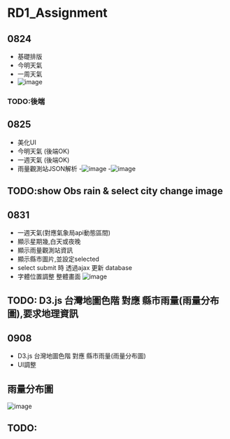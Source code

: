 # RD1_Assignment
## 0824
  - 基礎排版
  - 今明天氣
  - 一周天氣
  - ![image](https://github.com/weichen-chungyo/RD1_Assignment/blob/master/viewImage/0824.PNG)
### TODO:後端
## 0825
  - 美化UI
  - 今明天氣 (後端OK)
  - 一週天氣 (後端OK)
  - 雨量觀測站JSON解析
  -![image](https://github.com/weichen-chungyo/RD1_Assignment/blob/master/viewImage/0825.PNG)
  -![image](https://github.com/weichen-chungyo/RD1_Assignment/blob/master/viewImage/0825(2).PNG)
## TODO:show Obs rain & select city change image
## 0831
  - 一週天氣(對應氣象局api動態區間)
  - 顯示星期幾,白天或夜晚
  - 顯示雨量觀測站資訊
  - 顯示縣市圖片,並設定selected
  - select submit 時 透過ajax 更新 database
  - 字體位置調整
  整體畫面
  ![image](https://github.com/weichen-chungyo/RD1_Assignment/blob/master/viewImage/0831.png)
  
## TODO: D3.js 台灣地圖色階 對應 縣市雨量(雨量分布圖),要求地理資訊
## 0908
  - D3.js 台灣地圖色階 對應 縣市雨量(雨量分布圖)
  - UI調整
  ## 雨量分布圖
  ![image](https://github.com/weichen-chungyo/RD1_Assignment/blob/master/viewImage/0908.png)
  
## TODO:



